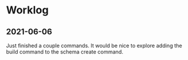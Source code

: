 # Worklog

## 2021-06-06

Just finished a couple commands. It would be nice to explore adding the build command to the schema create command.